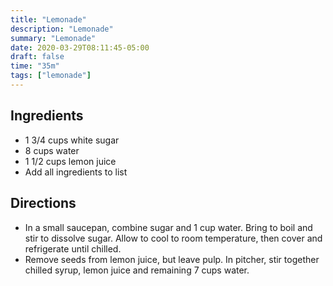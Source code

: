 ```yaml
---
title: "Lemonade"
description: "Lemonade"
summary: "Lemonade"
date: 2020-03-29T08:11:45-05:00
draft: false
time: "35m"
tags: ["lemonade"]
---
```


## Ingredients

- 1 3/4 cups white sugar
- 8 cups water
- 1 1/2 cups lemon juice
- Add all ingredients to list

## Directions

- In a small saucepan, combine sugar and 1 cup water. Bring to boil and stir to dissolve sugar. Allow to cool to room temperature, then cover and refrigerate until chilled. 
- Remove seeds from lemon juice, but leave pulp. In pitcher, stir together chilled syrup, lemon juice and remaining 7 cups water.
